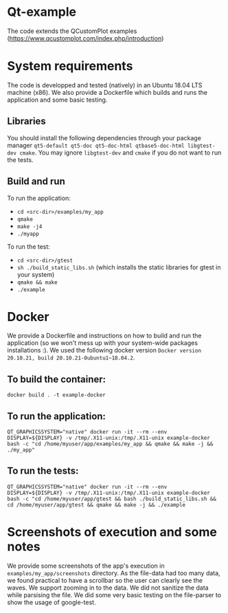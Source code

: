 # Qt-example
The code extends the QCustomPlot examples (https://www.qcustomplot.com/index.php/introduction)

# System requirements
The code is developped and tested (natively) in an Ubuntu 18.04 LTS machine (x86). We also provide a Dockerfile which builds and runs the application and some basic testing.

## Libraries
You should install the following dependencies through your package manager `qt5-default qt5-doc qt5-doc-html qtbase5-doc-html libgtest-dev cmake`. You may ignore `libgtest-dev` and `cmake` if you do not want to run the tests. 

## Build and run

To run the application:
- `cd <src-dir>/examples/my_app`
- `qmake`
- `make -j4`
- `./myapp`

To run the test:
- `cd <src-dir>/gtest`
- `sh ./build_static_libs.sh` (which installs the static libraries for gtest in your system)
- `qmake && make`
- `./example`

# Docker

We provide a Dockerfile and instructions on how to build and run the application (so we won't mess up with your system-wide packages installations :).
We used the following docker version `Docker version 20.10.21, build 20.10.21-0ubuntu1~18.04.2`.

## To build the container:
`docker build . -t example-docker`
## To run the application:
`QT_GRAPHICSSYSTEM="native" docker run -it --rm --env DISPLAY=${DISPLAY} -v /tmp/.X11-unix:/tmp/.X11-unix example-docker bash -c "cd /home/myuser/app/examples/my_app && qmake && make -j && ./my_app"`
## To run the tests:
`QT_GRAPHICSSYSTEM="native" docker run -it --rm --env DISPLAY=${DISPLAY} -v /tmp/.X11-unix:/tmp/.X11-unix example-docker bash -c "cd /home/myuser/app/gtest && bash ./build_static_libs.sh && cd /home/myuser/app/gtest && qmake && make -j && ./example`



# Screenshots of execution and some notes

We provide some screenshots of the app's execution in `examples/my_app/screenshots` directory. 
As the file-data had too many data, we found practical to have a scrollbar so the user can clearly see the waves.
We support zooming in to the data. We did not sanitize the data while parsising the file.
We did some very basic testing on the file-parser to show the usage of google-test.

